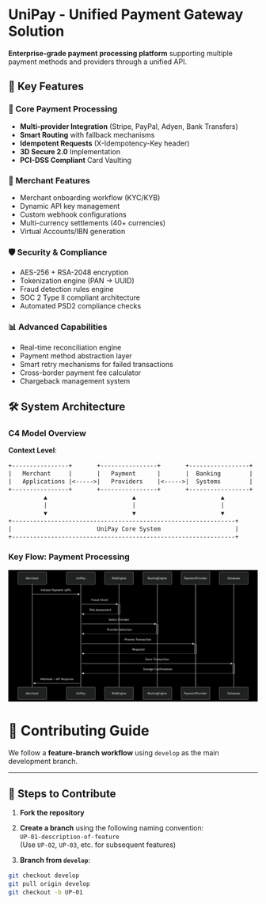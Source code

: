 # UniPay - Unified Payment Gateway Solution

**Enterprise-grade payment processing platform** supporting multiple payment methods and providers through a unified API.

## 🌟 Key Features

### 🚀 Core Payment Processing
- **Multi-provider Integration** (Stripe, PayPal, Adyen, Bank Transfers)
- **Smart Routing** with fallback mechanisms
- **Idempotent Requests** (X-Idempotency-Key header)
- **3D Secure 2.0** Implementation
- **PCI-DSS Compliant** Card Vaulting

### 💼 Merchant Features
- Merchant onboarding workflow (KYC/KYB)
- Dynamic API key management
- Custom webhook configurations
- Multi-currency settlements (40+ currencies)
- Virtual Accounts/IBN generation

### 🛡️ Security & Compliance
- AES-256 + RSA-2048 encryption
- Tokenization engine (PAN → UUID)
- Fraud detection rules engine
- SOC 2 Type II compliant architecture
- Automated PSD2 compliance checks

### 📊 Advanced Capabilities
- Real-time reconciliation engine
- Payment method abstraction layer
- Smart retry mechanisms for failed transactions
- Cross-border payment fee calculator
- Chargeback management system

## 🛠️ System Architecture

### C4 Model Overview
**Context Level**:
```plaintext
+----------------+       +----------------+       +-----------------+
|   Merchant     |       |   Payment      |       |  Banking        |
|   Applications |<----->|   Providers    |<----->|  Systems        |
+----------------+       +----------------+       +-----------------+
          ▲                        ▲                        ▲
          |                        |                        |
          ▼                        ▼                        ▼
+---------------------------------------------------------------+
|                        UniPay Core System                     |
+---------------------------------------------------------------+
```
### Key Flow: Payment Processing
![Payment Processing Flow](img/pay-proc.png)

# 📌 Contributing Guide

We follow a **feature-branch workflow** using `develop` as the main development branch.

---

## 🚀 Steps to Contribute

1. **Fork the repository**

2. **Create a branch** using the following naming convention:  
   `UP-01-description-of-feature`  
   (Use `UP-02`, `UP-03`, etc. for subsequent features)

3. **Branch from `develop`**:
```bash
git checkout develop
git pull origin develop
git checkout -b UP-01
